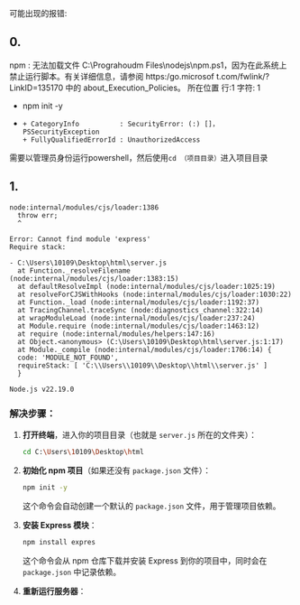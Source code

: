 可能出现的报错:

## 0.

npm : 无法加载文件 C:\Prograhoudm Files\nodejs\npm.ps1，因为在此系统上禁止运行脚本。有关详细信息，请参阅 https:/go.microsof
t.com/fwlink/?LinkID=135170 中的 about_Execution_Policies。
所在位置 行:1 字符: 1

+ npm init -y

+ ~~~
  + CategoryInfo          : SecurityError: (:) []，PSSecurityException
  + FullyQualifiedErrorId : UnauthorizedAccess
  ~~~

需要以管理员身份运行powershell，然后使用`cd （项目目录）`进入项目目录

## **1.**

```
node:internal/modules/cjs/loader:1386
  throw err;
  ^

Error: Cannot find module 'express'
Require stack:

- C:\Users\10109\Desktop\html\server.js
  at Function._resolveFilename (node:internal/modules/cjs/loader:1383:15)
  at defaultResolveImpl (node:internal/modules/cjs/loader:1025:19)
  at resolveForCJSWithHooks (node:internal/modules/cjs/loader:1030:22)
  at Function._load (node:internal/modules/cjs/loader:1192:37)
  at TracingChannel.traceSync (node:diagnostics_channel:322:14)
  at wrapModuleLoad (node:internal/modules/cjs/loader:237:24)
  at Module.require (node:internal/modules/cjs/loader:1463:12)
  at require (node:internal/modules/helpers:147:16)
  at Object.<anonymous> (C:\Users\10109\Desktop\html\server.js:1:17)
  at Module._compile (node:internal/modules/cjs/loader:1706:14) {
  code: 'MODULE_NOT_FOUND',
  requireStack: [ 'C:\\Users\\10109\\Desktop\\html\\server.js' ]
  }

Node.js v22.19.0
```

### 解决步骤：

1. **打开终端**，进入你的项目目录（也就是 `server.js` 所在的文件夹）：

   ```bash
   cd C:\Users\10109\Desktop\html
   ```

   

2. **初始化 npm 项目**（如果还没有 `package.json` 文件）：

   ```bash
   npm init -y
   ```

   

   这个命令会自动创建一个默认的 `package.json` 文件，用于管理项目依赖。

3. **安装 Express 模块**：

   ```bash
   npm install expres
   ```

   这个命令会从 npm 仓库下载并安装 Express 到你的项目中，同时会在 `package.json` 中记录依赖。

4. **重新运行服务器**：